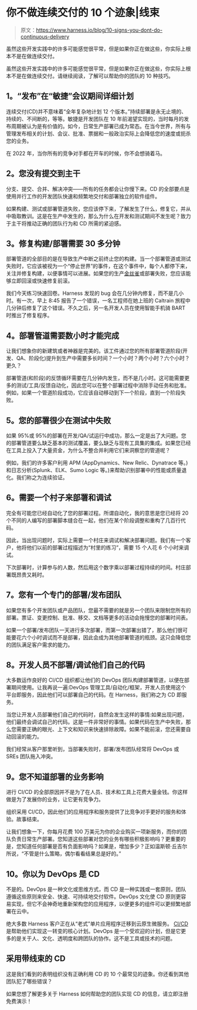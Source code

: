 # 你不做连续交付的 10 个迹象|线束

> 原文：<https://www.harness.io/blog/10-signs-you-dont-do-continuous-delivery>

虽然这些开发实践中的许多可能感觉很平常，但是如果你正在做这些，你实际上根本不是在做连续交付。

虽然这些开发实践中的许多可能感觉很平常，但是如果你正在做这些，你实际上根本不是在做连续交付。请继续阅读，了解可以帮助你的团队的 10 种技巧。

## **1。“发布”在“敏捷”会议期间详细计划**

连续交付(CD)并不意味着“全年复杂地计划 12 个版本。”持续部署是永无止境的、持续的、不间断的，等等。敏捷是开发团队在 10 年前渴望实现的，当时每月的发布周期被认为是有价值的。如今，日常生产部署已成为常态。在当今世界，所有与管理发布相关的计划、会议、批准、票据和一般政治实际上会降低您的速度或扼杀您的业务。

在 2022 年，当你所有的竞争对手都在开车的时候，你不会想骑着马。

## **2。您没有提交到主干**

分支、提交、合并、解决冲突——所有的任务都会让你慢下来。CD 的全部要点是使用并行工作的开发团队快速和频繁地交付和部署独立的软件组件。

如果构建、测试或部署管道失败，您应该停下来，了解发生了什么，修复它，并从中吸取教训。这是在生产中发生的，那么为什么在开发和测试期间不发生呢？致力于主干将推动正确的团队行为和 CD 所需的紧迫感。

## **3。修复构建/部署需要 30 多分钟**

部署管道的全部目的是在导致生产中断之前终止您的构建。当一个部署管道或测试失败时，它应该被视为一个“停止世界”的事件，在这个事件中，每个人都停下来，关注并修复构建，以便事情可以进展。如果您的生产[金丝雀](https://harness.io/blog/blue-green-canary-deployment-strategies/)或部署失败，您应该能够立即回滚或快速修复前滚。

我们今天练习快速回卷。Harness 发现的 bug 会在几分钟内修复，而不是几小时。有一次，早上 8:45 报告了一个错误，一名工程师在她上班的 Caltrain 旅程中几分钟后修复了这个错误。不久之后，另一名开发人员在使用智能手机骑 BART 时推出了修复程序。

## **4。部署管道需要数小时才能完成**

让我们想象你的新建筑或者神器是完美的。该工件通过您的所有部署管道阶段(开发、QA、阶段化)提升到生产中需要多长时间？一个小时？两个小时？六个小时？更久？

部署管道(和阶段)的反馈循环需要在几分钟内发生，而不是几小时。这可能需要更多的测试/工具/反馈自动化，因此您可以在整个部署过程中消除手动任务和批准。例如，如果一个管道阶段成功，它应该自动移动到下一个阶段，直到一个阶段失败。

## **5。您的部署很少在测试中失败**

如果 95%或 95%的部署在开发/QA/试运行中成功，那么一定是出了大问题。您的部署管道要么缺乏基本的测试覆盖，要么缺乏与现有工具集的集成。如果您已经在工具上投入了大量资金，为什么不整合并利用它们来洞察您的管道呢？

例如，我们的许多客户利用 APM (AppDynamics、New Relic、Dynatrace 等。)和日志分析(Splunk、ELK、Sumo Logic 等。)来帮助识别部署中的性能或质量退化。我们称之为连续验证。

## **6。需要一个村子来部署和调试**

完全有可能您已经自动化了您的部署过程。所谓自动化，我的意思是您已经将 20 个不同的人编写的部署脚本缝合在一起，他们在某个阶段调整和重构了几百行代码。

因此，当出现问题时，实际上需要一个村庄来调试和解决部署问题。我们有一个客户，他将他们以前的部署过程描述为“村里的练习”，需要 15 个人花 6 个小时来调试。

下次部署时，计算参与的人数，然后用这个数字乘以部署过程持续的时间。村庄部署既昂贵又耗时。

## **7。您有一个专门的部署/发布团队**

如果您有多个开发团队或产品团队，您最不需要的就是另一个团队来限制您所有的部署。票证、变更控制、批准、移交、文档等更多的活动会拖慢您的部署时间表。

如果一个部署/发布团队一天进行多次部署，而第一次部署出错了，那么他们很可能要花六个小时调试而不是部署，因此会成为其他部署管道的瓶颈。这只会降低您的团队满足客户需求的能力。

## **8。开发人员不部署/调试他们自己的代码**

大多数运作良好的 CI/CD 组织都让他们的 DevOps 团队构建部署管道，以便在部署期间使用。让我再说一遍:DevOps 管理工具/自动化/框架，开发人员使用这个平台即服务，因此他们可以部署自己的代码。在 Harness，我们称之为 CD 即服务。

当您让开发人员部署他们自己的代码时，自然会发生这样的事情:如果出现问题，他们最终会调试自己的代码。这是一件非常好的事情。如果代码在生产中失败，那么您需要正确的眼光、上下文和知识来快速排除故障。如果不能前滚，您还需要自动回滚的能力。

我们经常从客户那里听到，当部署失败时，部署/发布团队经常将 DevOps 或 SREs 团队拖入冲突。

## **9。您不知道部署的业务影响**

进行 CI/CD 的全部原因并不是为了在人员、技术和工具上花费大量金钱。你这样做是为了发展你的业务，让它更有竞争力。

组织采用 CI/CD，因此他们的应用程序和服务提供了比竞争对手更好的服务和体验。故事结束。

让我们想象一下，你每月花费 100 万美元为你的企业购买一项新服务，而你的团队负责日常生产部署。您知道这些部署对您的业务有哪些积极影响吗？更重要的是，您知道任何部署是否有负面影响吗？如果是，增加多少？正如温斯顿·丘吉尔所说，“不管是什么策略，偶尔看看结果总是好的。”

## **10。你以为 DevOps 是 CD**

不是的。DevOps 是一种文化或思维方式，而 CD 是一种实践或一套原则，团队遵循这些原则来安全、快速、可持续地交付软件。DevOps 文化使 CD 原则更容易实现，但它不会神奇地重新架构您的应用程序，以便更多的组件可以更频繁地部署在云中。

绝大多数 Harness 客户正在从“老式”单片应用程序迁移到云原生微服务。 [CI/CD](https://harness.io/blog/what-is-ci-cd/) 是帮助他们实现这一转变的核心计划。DevOps 是一个受欢迎的计划，但是它更多的是关于人、文化、透明度和跨团队的协作。这不是工具或技术的问题。

## 采用带线束的 CD

这是我们看到的表明组织没有正确利用 CD 的 10 个最常见的迹象。你还看到其他团队犯了哪些错误？

如果您想了解更多关于 Harness 如何帮助您的团队实现 CD 的信息，请立即注册免费演示！